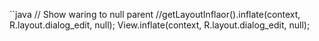 ``java
// Show waring to null parent
//getLayoutInflaor().inflate(context, R.layout.dialog_edit, null);
View.inflate(context, R.layout.dialog_edit, null);
```
